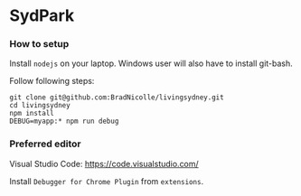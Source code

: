 # SydPark

### How to setup
Install `nodejs` on your laptop. Windows user will also have to install git-bash.

Follow following steps:
```
git clone git@github.com:BradNicolle/livingsydney.git
cd livingsydney
npm install
DEBUG=myapp:* npm run debug
```

### Preferred editor
Visual Studio Code: https://code.visualstudio.com/

Install `Debugger for Chrome Plugin` from `extensions`.